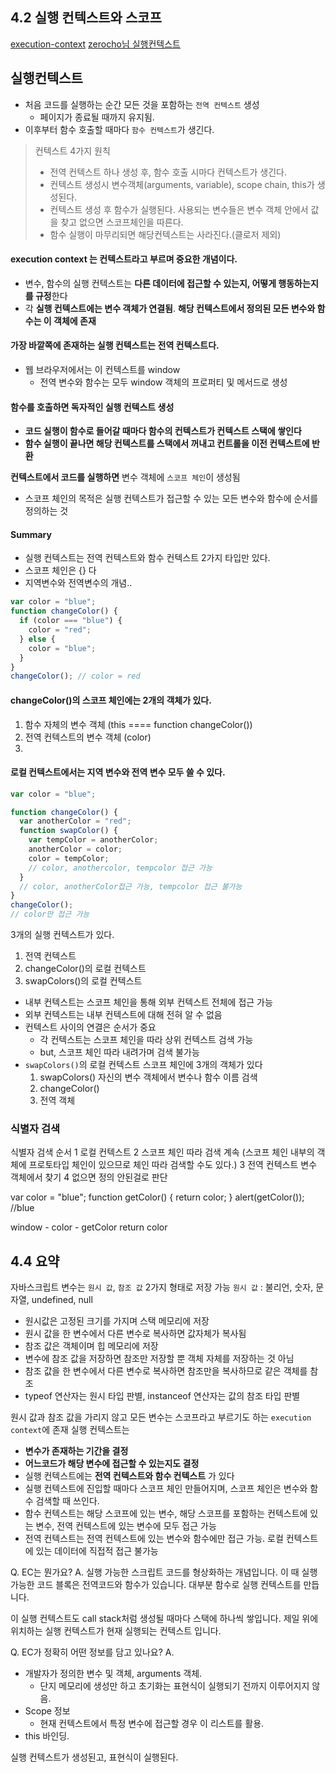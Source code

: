 ## 4.2 실행 컨텍스트와 스코프

[execution-context](https://github.com/hoilzz/hoilzz.github.io/blob/f966ccf6c7162ca6714f89d581a773d6fc61e47b/_posts/2017-6-12-execution-context.md)
[zerocho님 실행컨텍스트](https://www.zerocho.com/category/JavaScript/post/5741d96d094da4986bc950a0)

## 실행컨텍스트

- 처음 코드를 실행하는 순간 모든 것을 포함하는 `전역 컨텍스트` 생성
  - 페이지가 종료될 때까지 유지됨.
- 이후부터 함수 호출할 때마다 `함수 컨텍스트`가 생긴다.

> 컨텍스트 4가지 원칙
>
> - 전역 컨텍스트 하나 생성 후, 함수 호출 시마다 컨텍스트가 생긴다.
> - 컨텍스트 생성시 변수객체(arguments, variable), scope chain, this가 생성된다.
> - 컨텍스트 생성 후 함수가 실행된다. 사용되는 변수들은 변수 객체 안에서 값을 찾고 없으면 스코프체인을 따른다.
> - 함수 실행이 마무리되면 해당컨텍스트는 사라진다.(클로저 제외)

#### **execution context** 는 컨텍스트라고 부르며 중요한 개념이다.

- 변수, 함수의 실행 컨텍스트는 **다른 데이터에 접근할 수 있는지, 어떻게 행동하는지를 규정**한다
- 각 **실행 컨텍스트에는 변수 객체가 연결됨**. **해당 컨텍스트에서 정의된 모든 변수와 함수는 이 객체에 존재**

#### 가장 바깥쪽에 존재하는 실행 컨텍스트는 전역 컨텍스트다.

- 웹 브라우저에서는 이 컨텍스트를 window
  - 전역 변수와 함수는 모두 window 객체의 프로퍼티 및 메서드로 생성

#### **함수를 호출하면 독자적인 실행 컨텍스트 생성**

- **코드 실행이 함수로 들어갈 때마다 함수의 컨텍스트가 컨텍스트 스택에 쌓인다**
- **함수 실행이 끝나면 해당 컨텍스트를 스택에서 꺼내고 컨트롤을 이전 컨텍스트에 반환**

**컨텍스트에서 코드를 실행하면** 변수 객체에 `스코프 체인`이 생성됨

- 스코프 체인의 목적은 실행 컨텍스트가 접근할 수 있는 모든 변수와 함수에 순서를 정의하는 것

#### Summary

- 실행 컨텍스트는 전역 컨텍스트와 함수 컨텍스트 2가지 타입만 있다.
- 스코프 체인은 {} 다
- 지역변수와 전역변수의 개념..

```javascript
var color = "blue";
function changeColor() {
  if (color === "blue") {
    color = "red";
  } else {
    color = "blue";
  }
}
changeColor(); // color = red
```

#### changeColor()의 스코프 체인에는 2개의 객체가 있다.

1. 함수 자체의 변수 객체 (this ==== function changeColor())
2. 전역 컨텍스트의 변수 객체 (color)
3.

#### 로컬 컨텍스트에서는 지역 변수와 전역 변수 모두 쓸 수 있다.

```javascript
var color = "blue";

function changeColor() {
  var anotherColor = "red";
  function swapColor() {
    var tempColor = anotherColor;
    anotherColor = color;
    color = tempColor;
    // color, anothercolor, tempcolor 접근 가능
  }
  // color, anotherColor접근 가능, tempcolor 접근 불가능
}
changeColor();
// color만 접근 가능
```

3개의 실행 컨텍스트가 있다.

1. 전역 컨텍스트
2. changeColor()의 로컬 컨텍스트
3. swapColors()의 로컬 컨텍스트

- 내부 컨텍스트는 스코프 체인을 통해 외부 컨텍스트 전체에 접근 가능
- 외부 컨텍스트는 내부 컨텍스트에 대해 전혀 알 수 없음
- 컨텍스트 사이의 연결은 순서가 중요
  - 각 컨텍스트는 스코프 체인을 따라 상위 컨텍스트 검색 가능
  * but, 스코프 체인 따라 내려가며 검색 불가능
- `swapColors()`의 로컬 컨텍스트 스코프 체인에 3개의 객체가 있다
  1. swapColors() 자신의 변수 객체에서 변수나 함수 이름 검색
  2. changeColor()
  3. 전역 객체

### 식별자 검색

식별자 검색 순서
1 로컬 컨텍스트
2 스코프 체인 따라 검색 계속 (스코프 체인 내부의 객체에 프로토타입 체인이 있으므로 체인 따라 검색할 수도 있다.)
3 전역 컨텍스트 변수 객체에서 찾기
4 없으면 정의 안된걸로 판단

var color = "blue";
function getColor() {
return color;
}
alert(getColor()); //blue

window - color - getColor return color

## 4.4 요약

자바스크립트 변수는 `원시 값`, `참조 값` 2가지 형태로 저장 가능
`원시 값` : 불리언, 숫자, 문자열, undefined, null

- 원시값은 고정된 크기를 가지며 스택 메모리에 저장
- 원시 값을 한 변수에서 다른 변수로 복사하면 값자체가 복사됨
- 참조 값은 객체이며 힙 메모리에 저장
- 변수에 참조 값을 저장하면 참조만 저장할 뿐 객체 자체를 저장하는 것 아님
- 참조 값을 한 변수에서 다른 변수로 복사하면 참조만을 복사하므로 같은 객체를 참조
- typeof 연산자는 원시 타입 판별, instanceof 연산자는 값의 참조 타입 판별

원시 값과 참조 값을 가리지 않고 모든 변수는 스코프라고 부르기도 하는 `execution context`에 존재
실행 컨텍스트는

- **변수가 존재하는 기간을 결정**
- **어느코드가 해당 변수에 접근할 수 있는지도 결정**
- 실행 컨텍스트에는 **전역 컨텍스트와 함수 컨텍스트** 가 있다
- 실행 컨텍스트에 진입할 때마다 스코프 체인 만들어지며, 스코프 체인은 변수와 함수 검색할 때 쓰인다.
- 함수 컨텍스트는 해당 스코프에 있는 변수, 해당 스코프를 포함하는 컨텍스트에 있는 변수, 전역 컨텍스트에 있는 변수에 모두 접근 가능
- 전역 컨텍스트는 전역 컨텍스트에 있는 변수와 함수에만 접근 가능. 로컬 컨텍스트에 있는 데이터에 직접적 접근 불가능

Q. EC는 뭔가요?
A. 실행 가능한 스크립트 코드를 형상화하는 개념입니다. 이 때 실행 가능한 코드 블록은 전역코드와 함수가 있습니다. 대부분 함수로 실행 컨텍스트를 만듭니다.

이 실행 컨텍스트도 call stack처럼 생성될 때마다 스택에 하나씩 쌓입니다. 제일 위에 위치하는 실행 컨텍스트가 현재 실행되는 컨텍스트 입니다.

Q. EC가 정확히 어떤 정보를 담고 있나요?
A.

- 개발자가 정의한 변수 및 객체, arguments 객체.
  - 단지 메모리에 생성만 하고 초기화는 표현식이 실행되기 전까지 이루어지지 않음.
- Scope 정보
  - 현재 컨텍스트에서 특정 변수에 접근할 경우 이 리스트를 활용.
- this 바인딩.

실행 컨텍스트가 생성된고, 표현식이 실행된다.
